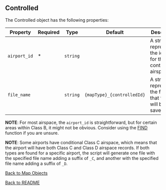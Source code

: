 ## Controlled

The Controlled object has the following properties:

| Property     | Required | Type     | Default                    | Description                                                       |
| ------------ | -------- | -------- | -------------------------- | ----------------------------------------------------------------- |
| `airport_id` | \*       | `string` |                            | A string representing the identifier for the controlled airspace. |
| `file_name`  |          | `string` | `{mapType}_{controlledId}` | A string representing the filename that the map will be saved to. |

**NOTE**: For most airspace, the `airport_id` is straightforward, but for certain areas within Class B, it might not be obvious.
Consider using the [FIND](./FIND.md) function if you are unsure.

**NOTE**: Some airports have conditional Class C airspace, which means that the airport will have both Class C and Class D airspace records.
If both types are found for a specific airport, the script will generate one file with the specified file name adding a suffix of `_C`,
and another with the specified file name adding a suffix of `_D`.

[Back to Map Objects](./MAP_OBJECTS.md)

[Back to README](../README.md)
